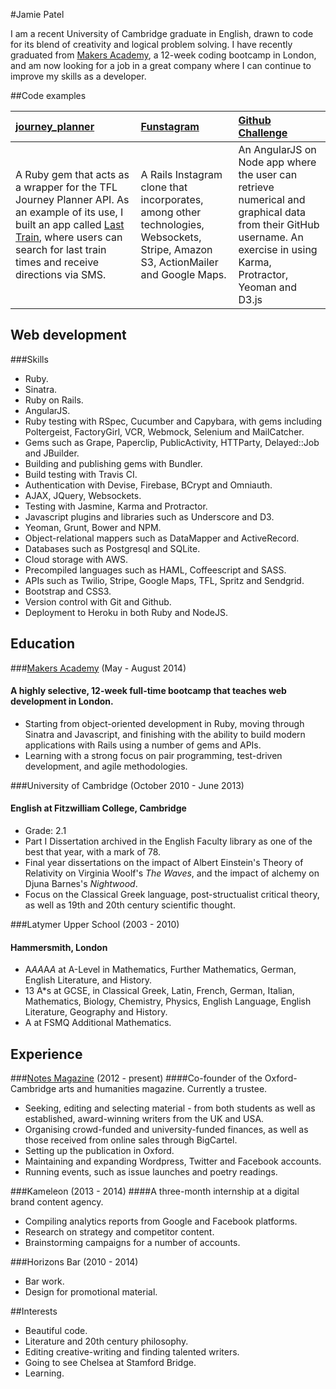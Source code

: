 #Jamie Patel

I am a recent University of Cambridge graduate in English, drawn to code for its blend of creativity and logical problem solving. I have recently graduated from [Makers Academy](http://makersacademy.com), a 12-week coding bootcamp in London, and am now looking for a job in a great company where I can continue to improve my skills as a developer.

##Code examples


| [journey_planner](https://github.com/jpatel531/journey_planner) | [Funstagram](https://github.com/jpatel531/funstagram) | [Github Challenge](https://github.com/jpatel531/github_challenge) |
|:------------ |:----------- |:---------------------------------- |
| A Ruby gem that acts as a wrapper for the TFL Journey Planner API. As an example of its use, I built an app called [Last Train](https://github.com/jpatel531/last-train), where users can search for last train times and receive directions via SMS. | A Rails Instagram clone that incorporates, among other technologies, Websockets, Stripe, Amazon S3, ActionMailer and Google Maps.  | An AngularJS on Node app where the user can retrieve numerical and graphical data from their GitHub username. An exercise in using Karma, Protractor, Yeoman and D3.js |

## Web development

###Skills

* Ruby.
* Sinatra.
* Ruby on Rails.
* AngularJS.
* Ruby testing with RSpec, Cucumber and Capybara, with gems including Poltergeist, FactoryGirl, VCR, Webmock, Selenium and MailCatcher.
* Gems such as Grape, Paperclip, PublicActivity, HTTParty, Delayed::Job and JBuilder.
* Building and publishing gems with Bundler.
* Build testing with Travis CI.
* Authentication with Devise, Firebase, BCrypt and Omniauth.
* AJAX, JQuery, Websockets.
* Testing with Jasmine, Karma and Protractor.
* Javascript plugins and libraries such as Underscore and D3.
* Yeoman, Grunt, Bower and NPM.
* Object-relational mappers such as DataMapper and ActiveRecord.
* Databases such as Postgresql and SQLite.
* Cloud storage with AWS.
* Precompiled languages such as HAML, Coffeescript and SASS.
* APIs such as Twilio, Stripe, Google Maps, TFL, Spritz and Sendgrid.
* Bootstrap and CSS3.
* Version control with Git and Github.
* Deployment to Heroku in both Ruby and NodeJS.


## Education

###[Makers Academy](http://makersacademy.com) (May - August 2014)
#### A highly selective, 12-week full-time bootcamp that teaches web development in London.

* Starting from object-oriented development in Ruby, moving through Sinatra and Javascript, and finishing with the ability to build modern applications with Rails using a number of gems and APIs.
* Learning with a strong focus on pair programming, test-driven development, and agile methodologies.

###University of Cambridge (October 2010 - June 2013)
#### English at Fitzwilliam College, Cambridge

* Grade: 2.1
* Part I Dissertation archived in the English Faculty library as one of the best that year, with a mark of 78.
* Final year dissertations on the impact of Albert Einstein's Theory of Relativity on Virginia Woolf's _The Waves_, and the impact of alchemy on Djuna Barnes's _Nightwood_.
* Focus on the Classical Greek language, post-structualist critical theory, as well as 19th and 20th century scientific thought.

###Latymer Upper School (2003 - 2010)
#### Hammersmith, London

* A*AA*A*A* at A-Level in Mathematics, Further Mathematics, German, English Literature, and History.
* 13 A*s at GCSE, in Classical Greek, Latin, French, German, Italian, Mathematics, Biology, Chemistry, Physics, English Language, English Literature, Geography and History.
* A at FSMQ Additional Mathematics.

## Experience

###[Notes Magazine](http://facebook.com/notespublication) (2012 - present)
####Co-founder of the Oxford-Cambridge arts and humanities magazine. Currently a trustee.

* Seeking, editing and selecting material - from both students as well as established, award-winning writers from the UK and USA.
* Organising crowd-funded and university-funded finances, as well as those received from online sales through BigCartel.
* Setting up the publication in Oxford.
* Maintaining and expanding Wordpress, Twitter and Facebook accounts.
* Running events, such as issue launches and poetry readings.


###Kameleon (2013 - 2014)
####A three-month internship at a digital brand content agency.

* Compiling analytics reports from Google and Facebook platforms.
* Research on strategy and competitor content.
* Brainstorming campaigns for a number of accounts.

###Horizons Bar (2010 - 2014)

* Bar work.
* Design for promotional material.

##Interests

* Beautiful code.
* Literature and 20th century philosophy.
* Editing creative-writing and finding talented writers.
* Going to see Chelsea at Stamford Bridge.
* Learning.

